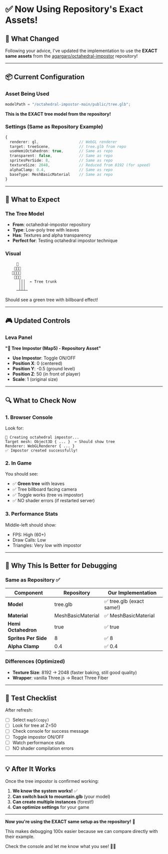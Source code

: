 # ✅ Now Using Repository's Exact Assets!

## 🎯 What Changed

Following your advice, I've updated the implementation to use the **EXACT same assets** from the [agargaro/octahedral-impostor](https://github.com/agargaro/octahedral-impostor) repository!

---

## 📦 Current Configuration

### Asset Being Used

```typescript
modelPath = "/octahedral-impostor-main/public/tree.glb";
```

**This is the EXACT tree model from the repository!**

### Settings (Same as Repository Example)

```typescript
{
  renderer: gl,                  // WebGL renderer
  target: treeScene,             // tree.glb from repo
  useHemiOctahedron: true,       // Same as repo
  transparent: false,            // Same as repo
  spritesPerSide: 8,             // Same as repo
  textureSize: 2048,             // Reduced from 8192 (for speed)
  alphaClamp: 0.4,               // Same as repo
  baseType: MeshBasicMaterial    // Same as repo
}
```

---

## 🌳 What to Expect

### The Tree Model

- **From**: octahedral-impostor repository
- **Type**: Low-poly tree with leaves
- **Has**: Textures and alpha transparency
- **Perfect for**: Testing octahedral impostor technique

### Visual

```
     🌿
    🌿🌿🌿
   🌿🌿🌿🌿
    🌿🌿🌿
      │││  ← Tree trunk
      │││
     ─┴┴┴─
```

Should see a green tree with billboard effect!

---

## 🎮 Updated Controls

### Leva Panel

**"🌳 Tree Impostor (Map5) - Repository Asset"**

- **Use Impostor**: Toggle ON/OFF
- **Position X**: 0 (centered)
- **Position Y**: -0.5 (ground level)
- **Position Z**: 50 (in front of player)
- **Scale**: 1 (original size)

---

## 🔍 What to Check Now

### 1. Browser Console

Look for:

```
🚀 Creating octahedral impostor...
Target mesh: Object3D { ... }  ← Should show tree
Renderer: WebGLRenderer { ... }
✅ Impostor created successfully!
```

### 2. In Game

You should see:

- ✅ **Green tree** with leaves
- ✅ Tree billboard facing camera
- ✅ Toggle works (tree vs impostor)
- ✅ NO shader errors (if restarted server)

### 3. Performance Stats

Middle-left should show:

- FPS: High (60+)
- Draw Calls: Low
- Triangles: Very low with impostor

---

## 🚀 Why This Is Better for Debugging

### Same as Repository ✅

| Component            | Repository        | Our Implementation        |
| -------------------- | ----------------- | ------------------------- |
| **Model**            | tree.glb          | ✅ tree.glb (exact same!) |
| **Material**         | MeshBasicMaterial | ✅ MeshBasicMaterial      |
| **Hemi Octahedron**  | true              | ✅ true                   |
| **Sprites Per Side** | 8                 | ✅ 8                      |
| **Alpha Clamp**      | 0.4               | ✅ 0.4                    |

### Differences (Optimized)

- **Texture Size**: 8192 → 2048 (faster baking, still good quality)
- **Wrapper**: vanilla Three.js → React Three Fiber

---

## 📝 Test Checklist

After refresh:

- [ ] Select `map5(copy)`
- [ ] Look for tree at Z=50
- [ ] Check console for success message
- [ ] Toggle impostor ON/OFF
- [ ] Watch performance stats
- [ ] NO shader compilation errors

---

## 💡 After It Works

Once the tree impostor is confirmed working:

1. **We know the system works!** ✅
2. **Can switch back to mountain.glb** (your model)
3. **Can create multiple instances** (forest!)
4. **Can optimize settings** for your game

---

**Now you're using the EXACT same setup as the repository!** 🎯

This makes debugging 100x easier because we can compare directly with their example.

Check the console and let me know what you see! 🌳🚀
